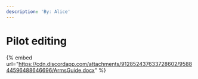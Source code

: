 ```yaml
---
description: 'By: Alice'
---
```


# Pilot editing



{% embed url="https://cdn.discordapp.com/attachments/912852437633728602/958844596488646696/ArmsGuide.docx" %}
